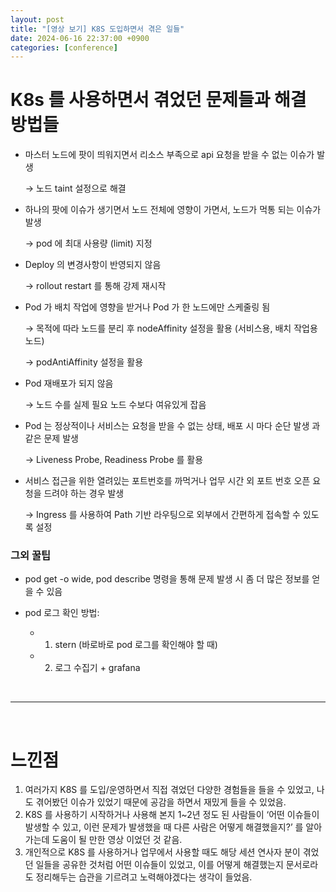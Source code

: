 ```yaml
---
layout: post
title: "[영상 보기] K8S 도입하면서 겪은 일들"
date: 2024-06-16 22:37:00 +0900
categories: [conference]
---
```


# K8s 를 사용하면서 겪었던 문제들과 해결 방법들

- 마스터 노드에 팟이 띄워지면서 리소스 부족으로 api 요청을 받을 수 없는 이슈가 발생

  → 노드 taint 설정으로 해결

- 하나의 팟에 이슈가 생기면서 노드 전체에 영향이 가면서, 노드가 먹통 되는 이슈가 발생

  → pod 에 최대 사용량 (limit) 지정

- Deploy 의 변경사항이 반영되지 않음 

  → rollout restart 를 통해 강제 재시작

- Pod 가 배치 작업에 영향을 받거나 Pod 가 한 노드에만 스케줄링 됨 

  → 목적에 따라 노드를 분리 후 nodeAffinity 설정을 활용 (서비스용, 배치 작업용 노드)
  
  → podAntiAffinity 설정을 활용

- Pod 재배포가 되지 않음

  → 노드 수를 실제 필요 노드 수보다 여유있게 잡음

- Pod 는 정상적이나 서비스는 요청을 받을 수 없는 상태, 배포 시 마다 순단 발생 과 같은 문제 발생

  → Liveness Probe, Readiness Probe 를 활용

- 서비스 접근을 위한 열려있는 포트번호를 까먹거나 업무 시간 외 포트 번호 오픈 요청을 드려야 하는 경우 발생

  → Ingress 를 사용하여 Path 기반 라우팅으로 외부에서 간편하게 접속할 수 있도록 설정

### 그외 꿀팁

- pod get -o wide, pod describe 명령을 통해 문제 발생 시 좀 더 많은 정보를 얻을 수 있음

- pod 로그 확인 방법:
  - 1) stern (바로바로 pod 로그를 확인해야 할 때)
  - 2) 로그 수집기 + grafana

<br/>

---------------

<br/>

# 느낀점

1. 여러가지 K8S 를 도입/운영하면서 직접 겪었던 다양한 경험들을 들을 수 있었고, 나도 겪어봤던 이슈가 있었기 때문에 공감을 하면서 재밌게 들을 수 있었음.
2. K8S 를 사용하기 시작하거나 사용해 본지 1~2년 정도 된 사람들이 ‘어떤 이슈들이 발생할 수 있고, 이런 문제가 발생했을 때 다른 사람은 어떻게 해결했을지?’ 를 알아가는데 도움이 될 만한 영상 이었던 것 같음.
3. 개인적으로 K8S 를 사용하거나 업무에서 사용할 때도 해당 세션 연사자 분이 겪었던 일들을 공유한 것처럼 어떤 이슈들이 있었고, 이를 어떻게 해결했는지 문서로라도 정리해두는 습관을 기르려고 노력해야겠다는 생각이 들었음.